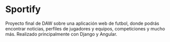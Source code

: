 # Sportify
Proyecto final de DAW sobre una aplicación web de futbol, donde podrás encontrar noticias, perfiles de jugadores y equipos, competiciones y mucho más. Realizado principalmente con Django y Angular.
